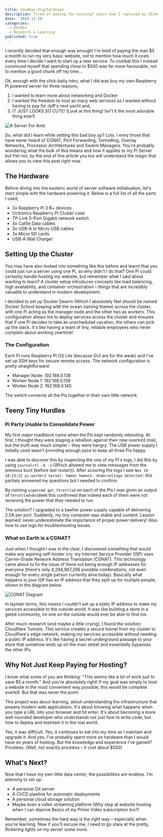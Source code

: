 ```yaml
---
title: Goodbye DigitalOcean
description: Tired of paying for hosting? Learn how I replaced my $5/month hosting plan with a $500 Raspberry Pi cluster, tackled CGNAT nightmares, and discovered that sometimes the most expensive solution is actually the best learning opportunity. Bonus: Bezos gets one less yacht.
date: '2024-11-20'
categories:
  - DevOps
  - Research & Learning
published: true
---
```


I recently decided that enough was enough! I'm tired of paying the man $5 a month to run my very basic website, not to mention how much it costs every time I decide I want to start up a new service. To combat this I instead convinced myself that spending close to $500 was far more favourable, not to mention a good chunk off my time...

Ok, enough with the click-baity intro, what I did was buy my own Raspberry Pi powered server for three reasons;

1. I wanted to learn more about networking and Docker
2. I wanted the freedom to host as many web services as I wanted without having to pay for Jeff's next yacht and,
3. IT JUST LOOKS SO CUTE! (Look at this thing! Isn't it the most adorable thing ever!)

![A Server For Ants](/images/a_server_for_ants.jpg)

So, what did I learn while setting this bad boy up? Lots. I envy those that have never heard of CGNAT, Port Forwarding, Tunnelling, Overlay Networks, Processor Architectures and Swarm Managers. You're probably wondering what the bulk of this means and how it applies to my Pi Server but fret not, by the end of this article you too will understand the magic that allows you to view this post right now.

## The Hardware

Before diving into the esoteric world of server software initialisation, let's start simple with the hardware powering it. Below is a full list of all the parts I used;

- 3x Raspberry Pi 3 B+ devices
- Uctronics Raspberry Pi Cluster case
- TP-Link 5-Port Gigabit network switch
- 4x Cat5e Data cables
- 3x USB-A to Micro USB cables
- 3x Micro SD cards
- USB-A Wall Charger

## Setting Up the Cluster

You may have also looked into something like this before and learnt that you could just run a server using one Pi, so why didn't I do that? One Pi could certainly handle hosting my website, but remember what I said about wanting to learn? A cluster setup introduces concepts like load balancing, high availability, and container orchestration – things that are incredibly valuable to understand in modern development.

I decided to set up Docker Swarm (Which I absolutely feel should be named Docker School keeping with the ocean naming theme) across the cluster, with one Pi acting as the manager node and the other two as workers. This configuration allows me to deploy services across the cluster and ensures that if one Pi decides to take an unscheduled vacation, the others can pick up the slack. It's like having a team of tiny, reliable employees who never complain about working overtime!

### The Configuration

Each Pi runs Raspberry Pi OS Lite (because GUI are for the weak) and I've set up SSH keys for secure remote access. The network configuration is pretty straightforward:

- Manager Node: 192.168.0.138
- Worker Node 1: 192.168.0.139
- Worker Node 2: 192.168.0.140

The switch connects all the Pis together in their own little network.

## Teeny Tiny Hurdles

### Pi Party Unable to Consolidate Power

My first major roadblock came when the Pis kept randomly rebooting. At first, I thought they were staging a rebellion against their new overlord (me), but the truth was much simpler – they were hangry. The USB power supply I initially used wasn't providing enough juice to keep all three Pis happy.

I was able to discover this by inspecting the one of my Pi's logs, I did this by using `journalctl -b -1` (Which allowed me to view messages from the previous boot (before last restart)). After scouring the logs I saw `Nov 19 18:23:22 pi-worker2 kernel: hwmon hwmon1: Undervoltage detected!` this partialy answered my questions but I needed to confirm.

By running `vcgencmd get_throttled` on each of the Pis I was given an output of `throttled=0x50000` this confirmed that indeed each of them were not receiving the power that they needed to run.

The solution? I upgraded to a beefier power supply capable of delivering 2.5A per port. Suddenly, my tiny computer was stable and content. Lesson learned: never underestimate the importance of proper power delivery! Also how to use logs for troubleshooting issues.

### What on Earth is a CGNAT?

Just when I thought I was in the clear, I discovered something that would make any aspiring self-hoster cry: my Internet Service Provider (ISP) uses Carrier-Grade Network Address Translation (CGNAT). This technology came about to fix the issue of there not being enough IP addresses for everyone (there's only 4,294,967,296 possible combinations, not even enough for every single person currently alive today). Basically what happens is your ISP has an IP address that they split up for multiple people, shown in the diagram below.

![CGNAT Diagram](/images/CGNAT.jpg)

In layman terms, this means I couldn't set up a static IP address to make my services accessible to the outside world. It was like building a store in a gated community, no one on the outside would ever be able to find me.

After much research (and maybe a little crying), I found the solution: Cloudflare Tunnels. This service creates a secure tunnel from my cluster to Cloudflare's edge network, making my services accessible without needing a public IP address. It's like having a secret underground passage to your store that somehow ends up on the main street and essentially bypasses the other IPs.

## Why Not Just Keep Paying for Hosting?

I know what some of you are thinking: "This seems like a lot of work just to save $5 a month." And you're absolutely right! If my goal was simply to host a website in the most convenient way possible, this would be complete overkill. But that was never the point.

This project was about learning, about understanding the infrastructure that powers modern web applications. It's about knowing what happens when you type a URL into your browser and hit enter. It's about becoming a more well-rounded developer who understands not just how to write code, but how to deploy and maintain it in the real world.

Yes, it was difficult. Yes, it continues to eat into my time as I maintain and upgrade it. And yes, I've probably spent more on hardware than I would have on years of hosting. But the knowledge and experience I've gained? Priceless. (Well, not exactly priceless – it cost about $500)

## What's Next?

Now that I have my own little data center, the possibilities are endless. I'm planning to set up:

- A personal Git server
- A CI/CD pipeline for automatic deployments
- A personal cloud storage solution
- Maybe even a video streaming platform (Why stop at website hosting when I can deprive Bezos of my Prime Video subscription too?)

Remember, sometimes the hard way is the right way – especially when you're learning. Now if you'll excuse me, I need to go stare at the pretty, flickering lights on my server some more.
